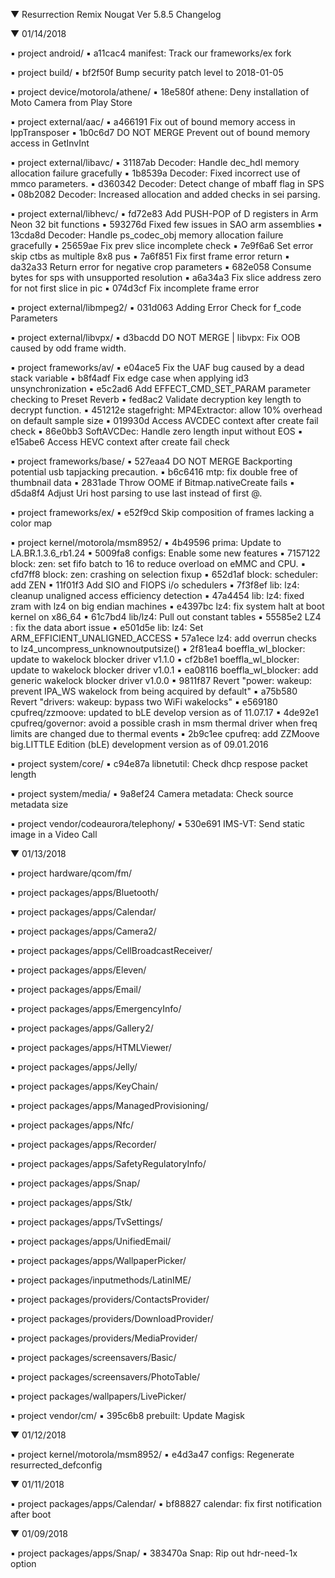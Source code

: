 
 ▼ Resurrection Remix Nougat Ver 5.8.5 Changelog


 ▼ 01/14/2018


 ▪ project android/
 ▪ a11cac4 manifest: Track our frameworks/ex fork

 ▪ project build/
 ▪ bf2f50f Bump security patch level to 2018-01-05

 ▪ project device/motorola/athene/
 ▪ 18e580f athene: Deny installation of Moto Camera from Play Store

 ▪ project external/aac/
 ▪ a466191 Fix out of bound memory access in lppTransposer
 ▪ 1b0c6d7 DO NOT MERGE Prevent out of bound memory access in GetInvInt

 ▪ project external/libavc/
 ▪ 31187ab Decoder: Handle dec_hdl memory allocation failure gracefully
 ▪ 1b8539a Decoder: Fixed incorrect use of mmco parameters.
 ▪ d360342 Decoder: Detect change of mbaff flag in SPS
 ▪ 08b2082 Decoder: Increased allocation and added checks in sei parsing.

 ▪ project external/libhevc/
 ▪ fd72e83 Add PUSH-POP of D registers in Arm Neon 32 bit functions
 ▪ 593276d Fixed few issues in SAO arm assemblies
 ▪ 13cda8d Decoder: Handle ps_codec_obj memory allocation failure gracefully
 ▪ 25659ae Fix prev slice incomplete check
 ▪ 7e9f6a6 Set error skip ctbs as multiple 8x8 pus
 ▪ 7a6f851 Fix first frame error return
 ▪ da32a33 Return error for negative crop parameters
 ▪ 682e058 Consume bytes for sps with unsupported resolution
 ▪ a6a34a3 Fix slice address zero for not first slice in pic
 ▪ 074d3cf Fix incomplete frame error

 ▪ project external/libmpeg2/
 ▪ 031d063 Adding Error Check for f_code Parameters

 ▪ project external/libvpx/
 ▪ d3bacdd DO NOT MERGE | libvpx: Fix OOB caused by odd frame width.

 ▪ project frameworks/av/
 ▪ e04ace5 Fix the UAF bug caused by a dead stack variable
 ▪ b8f4adf Fix edge case when applying id3 unsynchronization
 ▪ e5c2ad6 Add EFFECT_CMD_SET_PARAM parameter checking to Preset Reverb
 ▪ fed8ac2 Validate decryption key length to decrypt function.
 ▪ 451212e stagefright: MP4Extractor: allow 10% overhead on default sample size
 ▪ 019930d Access AVCDEC context after create fail check
 ▪ 86e0bb3 SoftAVCDec: Handle zero length input without EOS
 ▪ e15abe6 Access HEVC context after create fail check

 ▪ project frameworks/base/
 ▪ 527eaa4 DO NOT MERGE Backporting potential usb tapjacking precaution.
 ▪ b6c6416 mtp: fix double free of thumbnail data
 ▪ 2831ade Throw OOME if Bitmap.nativeCreate fails
 ▪ d5da8f4 Adjust Uri host parsing to use last instead of first @.

 ▪ project frameworks/ex/
 ▪ e52f9cd Skip composition of frames lacking a color map

 ▪ project kernel/motorola/msm8952/
 ▪ 4b49596 prima: Update to LA.BR.1.3.6_rb1.24
 ▪ 5009fa8 configs: Enable some new features
 ▪ 7157122 block: zen: set fifo batch to 16 to reduce overload on eMMC and CPU.
 ▪ cfd7ff8 block: zen: crashing on selection fixup
 ▪ 652d1af block: scheduler: add ZEN
 ▪ 11f01f3 Add SIO and FIOPS i/o schedulers
 ▪ 7f3f8ef lib: lz4: cleanup unaligned access efficiency detection
 ▪ 47a4454 lib: lz4: fixed zram with lz4 on big endian machines
 ▪ e4397bc lz4: fix system halt at boot kernel on x86_64
 ▪ 61c7bd4 lib/lz4: Pull out constant tables
 ▪ 55585e2 LZ4 : fix the data abort issue
 ▪ e501d5e lib: lz4: Set ARM_EFFICIENT_UNALIGNED_ACCESS
 ▪ 57a1ece lz4: add overrun checks to lz4_uncompress_unknownoutputsize()
 ▪ 2f81ea4 boeffla_wl_blocker: update to wakelock blocker driver v1.1.0
 ▪ cf2b8e1 boeffla_wl_blocker: update to wakelock blocker driver v1.0.1
 ▪ ea08116 boeffla_wl_blocker: add generic wakelock blocker driver v1.0.0
 ▪ 9811f87 Revert "power: wakeup: prevent IPA_WS wakelock from being acquired by default"
 ▪ a75b580 Revert "drivers: wakeup: bypass two WiFi wakelocks"
 ▪ e569180 cpufreq/zzmoove: updated to bLE develop version as of 11.07.17
 ▪ 4de92e1 cpufreq/governor: avoid a possible crash in msm thermal driver when freq limits are changed due to thermal events
 ▪ 2b9c1ee cpufreq: add ZZMoove big.LITTLE Edition (bLE) development version as of 09.01.2016

 ▪ project system/core/
 ▪ c94e87a libnetutil: Check dhcp respose packet length

 ▪ project system/media/
 ▪ 9a8ef24 Camera metadata: Check source metadata size

 ▪ project vendor/codeaurora/telephony/
 ▪ 530e691 IMS-VT: Send static image in a Video Call

 ▼ 01/13/2018


 ▪ project hardware/qcom/fm/

 ▪ project packages/apps/Bluetooth/

 ▪ project packages/apps/Calendar/

 ▪ project packages/apps/Camera2/

 ▪ project packages/apps/CellBroadcastReceiver/

 ▪ project packages/apps/Eleven/

 ▪ project packages/apps/Email/

 ▪ project packages/apps/EmergencyInfo/

 ▪ project packages/apps/Gallery2/

 ▪ project packages/apps/HTMLViewer/

 ▪ project packages/apps/Jelly/

 ▪ project packages/apps/KeyChain/

 ▪ project packages/apps/ManagedProvisioning/

 ▪ project packages/apps/Nfc/

 ▪ project packages/apps/Recorder/

 ▪ project packages/apps/SafetyRegulatoryInfo/

 ▪ project packages/apps/Snap/

 ▪ project packages/apps/Stk/

 ▪ project packages/apps/TvSettings/

 ▪ project packages/apps/UnifiedEmail/

 ▪ project packages/apps/WallpaperPicker/

 ▪ project packages/inputmethods/LatinIME/

 ▪ project packages/providers/ContactsProvider/

 ▪ project packages/providers/DownloadProvider/

 ▪ project packages/providers/MediaProvider/

 ▪ project packages/screensavers/Basic/

 ▪ project packages/screensavers/PhotoTable/

 ▪ project packages/wallpapers/LivePicker/

 ▪ project vendor/cm/
 ▪ 395c6b8 prebuilt: Update Magisk

 ▼ 01/12/2018


 ▪ project kernel/motorola/msm8952/
 ▪ e4d3a47 configs: Regenerate resurrected_defconfig

 ▼ 01/11/2018


 ▪ project packages/apps/Calendar/
 ▪ bf88827 calendar: fix first notification after boot

 ▼ 01/09/2018


 ▪ project packages/apps/Snap/
 ▪ 383470a Snap: Rip out hdr-need-1x option

